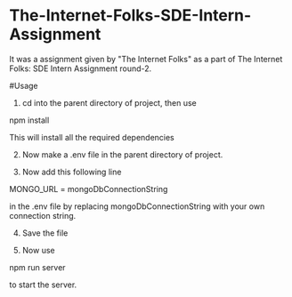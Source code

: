 # The-Internet-Folks-SDE-Intern-Assignment
It was a assignment given by "The Internet Folks" as a part of The Internet Folks: SDE Intern Assignment round-2.


#Usage
1. cd into the parent directory of project, then use

  npm install
  
This will install all the required dependencies

2. Now make a .env file in the parent directory of project.

3. Now add this following line

MONGO_URL = mongoDbConnectionString

in the .env file by replacing mongoDbConnectionString with your own connection string.

4. Save the file

5. Now use

  npm run server

to start the server.
